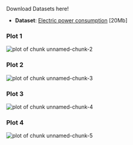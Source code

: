Download Datasets here!
* <b>Dataset</b>: <a href="https://d396qusza40orc.cloudfront.net/exdata%2Fdata%2Fhousehold_power_consumption.zip">Electric power consumption</a> [20Mb]

### Plot 1
![plot of chunk unnamed-chunk-2](https://github.com/erapryde/ExData_Plotting1/issues/1) 
### Plot 2
![plot of chunk unnamed-chunk-3](figure/unnamed-chunk-3.png) 
### Plot 3
![plot of chunk unnamed-chunk-4](figure/unnamed-chunk-4.png) 
### Plot 4
![plot of chunk unnamed-chunk-5](figure/unnamed-chunk-5.png) 

